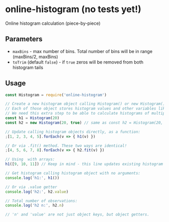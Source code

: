 # online-histogram (no tests yet!)
Online histogram calculation (piece-by-piece)

## Parameters
* `maxBins` - max number of bins. Total number of bins will be in range (maxBins/2, maxBins)
* `toTrim` (default `false`) - if `true` zeros will be removed from both histogram tails

## Usage
```javascript
const Histogram = require('online-histogram')

// Create a new histogram object calling Histogram() or new Histogram()
// Each of those object stores histogram values and other variables like min/max
// We need this extra step to be able to calculate histograms of multiple data flows
const h1 = Histogram(20)
const h2 = new Histogram(20, true) // same as const h2 = Histogram(20, true)

// Update calling histogram objects directly, as a function:
;[1, 2, 3, 4, 5].forEach(v => { h1(v) })

// Or via .fit() method. These two ways are identical!
;[4, 5, 6, 7, 8].forEach(v => { h2.fit(v) })

// Using  with arrays:
h1([9, 10, 11]) // Keep in mind - this line updates existing histogram `h1` with 3 new data values

// Get histogram calling histogram object with no arguments:
console.log('h1:', h1())

// Or via .value getter
console.log('h2:', h2.value)

// Total number of observations:
console.log('h2 n:', h2.n)

// 'n' and 'value' are not just object keys, but object getters.
```
